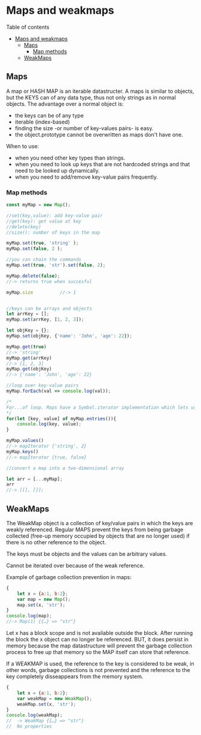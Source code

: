 # Maps and weakmaps
Table of contents
- [Maps and weakmaps](#maps-and-weakmaps)
	- [Maps](#maps)
		- [Map methods](#map-methods)
	- [WeakMaps](#weakmaps)

## Maps
A map or HASH MAP is an iterable datastructer. A maps is similar to objects, but the KEYS can of any data type, thus not only strings as in normal objects. The advantage over a normal object is:
- the keys can be of any type 
- iterable (index-based)
- finding the size -or number of key-values pairs- is easy. 
- the object.prototype cannot be overwritten as maps don't have one. 

When to use: 
- when you need other key types than strings. 
- when you need to look up keys that are not hardcoded strings and that need to be looked up dynamically.
- when you need to add/remove key-value pairs frequently.

### Map methods
```js
const myMap = new Map();

//set(key,value): add key-value pair
//get(key): get value at key
//delete(key)
//size(): number of keys in the map

myMap.set(true, 'string' );
myMap.set(false, 2 );

//you can chain the commands
myMap.set(true, 'str').set(false, 2);

myMap.delete(false); 	
//-> returns true when succesful

myMap.size			//-> 1


//keys can be arrays and objects
let arrKey = [];
myMap.set(arrKey, [1, 2, 3]);

let objKey = {};
myMap.set(objKey, {'name': 'John', 'age': 22});

myMap.get(true)
//-> 'string'
myMap.get(arrKey)
//-> [1, 2, 3]
myMap.get(objKey) 
//-> {'name': 'John', 'age': 22}

//loop over key-value pairs
myMap.forEach(val => console.log(val));

/*
For...of loop. Maps have a Symbol.iterator implementation which lets us use a for...of via the ENTRIES method.
*/
for(let [key, value] of myMap.entries()){
	console.log(key, value);
}

myMap.values()		
//-> mapIterator {'string', 2}
myMap.keys()		
//-> mapIterator {true, false}

//convert a map into a two-dimensional array

let arr = [...myMap];
arr 	
//-> [[], []];
```

## WeakMaps
The WeakMap object is a collection of key/value pairs in which the keys are weakly referenced. Regular MAPS prevent the keys from being garbage collected (free-up memory occupied by objects that are no longer used) if there is no other reference to the object.

The keys must be objects and the values can be arbitrary values.

Cannot be iterated over because of the weak reference.

Example of garbage collection prevention in maps:
```js
{
	let x = {a:1, b:2};
	var map = new Map();
	map.set(x, 'str');
}
console.log(map);
//-> Map(1) {{…} => "str"}
```
Let x has a block scope and is not available outside the block. After running the block the x object can no longer be referenced. BUT, it does persist in memory because the map datastructure will prevent the garbage collection process to free up that memory so the MAP itself can store that reference.

If a WEAKMAP is used, the reference to the key is considered to be weak, in other words, garbage collections is not prevented and the reference to the key completely disseappears from the memory system.
```js
{
	let x = {a:1, b:2};
	var weakMap = new WeakMap();
	weakMap.set(x, 'str');
}
console.log(weakMap);
//	-> WeakMap {{…} => "str"}
//	No properties
```
